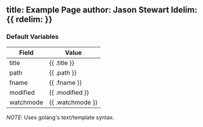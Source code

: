 title: Example Page
author: Jason Stewart
ldelim: {{
rdelim: }}
---

### Default Variables

| Field      | Value             |
| -----      | -----             |
| title      | {{ .title }}      |
| path       | {{ .path }}       |
| fname      | {{ .fname }}      |
| modified   | {{ .modified }}   |
| watchmode  | {{ .watchmode }}  |

*NOTE*: Uses golang's text/template syntax.
